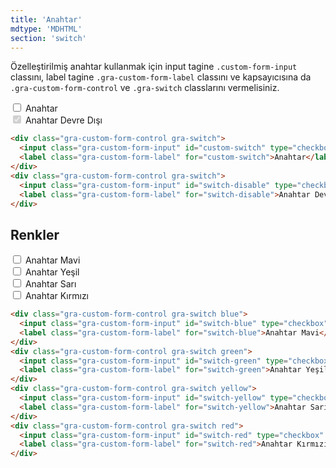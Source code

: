 ```yaml
---
title: 'Anahtar'
mdtype: 'MDHTML'
section: 'switch'
---
```


Özelleştirilmiş anahtar kullanmak için input tagine `.custom-form-input` classını, label tagine `.gra-custom-form-label` classını ve kapsayıcısına da `.gra-custom-form-control` ve `.gra-switch` classlarını vermelisiniz.

<div class="gra-doc-s-wrapper">
  <div class="gra-custom-form-control gra-switch">
    <input class="gra-custom-form-input" id="custom-switch" type="checkbox" name="" />
    <label class="gra-custom-form-label" for="user-content-custom-switch">Anahtar</label>
  </div>
  <div class="gra-custom-form-control gra-switch">
    <input class="gra-custom-form-input" id="switch-disable" type="checkbox" disabled checked />
    <label class="gra-custom-form-label" for="user-content-switch-disable">Anahtar Devre Dışı</label>
  </div>
</div>

```html
<div class="gra-custom-form-control gra-switch">
  <input class="gra-custom-form-input" id="custom-switch" type="checkbox" name="" />
  <label class="gra-custom-form-label" for="custom-switch">Anahtar</label>
</div>
<div class="gra-custom-form-control gra-switch">
  <input class="gra-custom-form-input" id="switch-disable" type="checkbox" disabled checked />
  <label class="gra-custom-form-label" for="switch-disable">Anahtar Devre Dışı</label>
</div>
```

## Renkler

<div class="gra-doc-s-wrapper">
  <div class="gra-custom-form-control gra-switch blue">
    <input class="gra-custom-form-input" id="switch-blue" type="checkbox" />
    <label class="gra-custom-form-label" for="user-content-switch-blue">Anahtar Mavi</label>
  </div>
  <div class="gra-custom-form-control gra-switch green">
    <input class="gra-custom-form-input" id="switch-green" type="checkbox" />
    <label class="gra-custom-form-label" for="user-content-switch-green">Anahtar Yeşil</label>
  </div>
  <div class="gra-custom-form-control gra-switch yellow">
    <input class="gra-custom-form-input" id="switch-yellow" type="checkbox" />
    <label class="gra-custom-form-label" for="user-content-switch-yellow">Anahtar Sarı</label>
  </div>
  <div class="gra-custom-form-control gra-switch red">
    <input class="gra-custom-form-input" id="switch-red" type="checkbox" />
    <label class="gra-custom-form-label" for="user-content-switch-red">Anahtar Kırmızı</label>
  </div>
</div>


```html
<div class="gra-custom-form-control gra-switch blue">
  <input class="gra-custom-form-input" id="switch-blue" type="checkbox" />
  <label class="gra-custom-form-label" for="switch-blue">Anahtar Mavi</label>
</div>
<div class="gra-custom-form-control gra-switch green">
  <input class="gra-custom-form-input" id="switch-green" type="checkbox" />
  <label class="gra-custom-form-label" for="switch-green">Anahtar Yeşil</label>
</div>
<div class="gra-custom-form-control gra-switch yellow">
  <input class="gra-custom-form-input" id="switch-yellow" type="checkbox" />
  <label class="gra-custom-form-label" for="switch-yellow">Anahtar Sarı</label>
</div>
<div class="gra-custom-form-control gra-switch red">
  <input class="gra-custom-form-input" id="switch-red" type="checkbox" />
  <label class="gra-custom-form-label" for="switch-red">Anahtar Kırmızı</label>
</div>
```